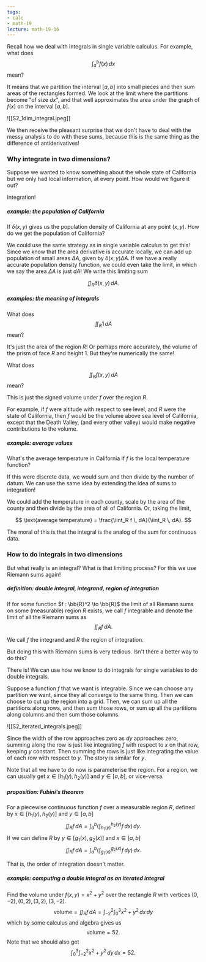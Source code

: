 ```yaml
---
tags:
- calc
- math-19
lecture: math-19-16
---
```


Recall how we deal with integrals in single variable calculus. For example, what does 
$$
\int_a^b f(x) \, dx
$$
mean?

It means that we partition the interval $[a, b]$ into small pieces and then sum areas of the rectangles formed. We look at the limit where the partitions become "of size $dx$", and that well approximates the area under the graph of $f(x)$ on the interval $[a, b]$.

![[S2_1dim_integral.jpeg]]

We then receive the pleasant surprise that we don't have to deal with the messy analysis to do with these sums, because this is the same thing as the difference of antiderivatives!

### Why integrate in two dimensions?

Suppose we wanted to know something about the whole state of California but we only had local information, at every point. How would we figure it out?

Integration!

##### _example:_ the population of California

If $\delta(x, y)$ gives us the population density of California at any point $(x, y)$. How do we get the population of California?

We could use the same strategy as in single variable calculus to get this! Since we know that the area derivative is accurate locally, we can add up population of small areas $\Delta A$, given by $\delta(x, y) \Delta A$. If we have a really accurate population density function, we could even take the limit, in which we say the area $\Delta A$ is just $dA$! We write this limiting sum

$$
\iint_R \delta(x, y) \, dA.
$$

##### _examples:_ the meaning of integrals

What does 
$$
\iint_R 1 \, dA
$$
mean?

It's just the area of the region $R$! Or perhaps more accurately, the volume of the prism of face $R$ and height $1$. But they're numerically the same!

What does
$$
\iint_R f(x, y) \, dA
$$
mean?

This is just the signed volume under $f$ over the region $R$. 

For example, if $f$ were altitude with respect to see level, and $R$ were the state of California, then $f$ would be the volume above sea level of California, except that the Death Valley, (and every other valley) would make negative contributions to the volume.

##### _example:_ average values

What's the average temperature in California if $f$ is the local temperature function?

If this were discrete data, we would sum and then divide by the number of datum. We can use the same idea by extending the idea of sums to integration! 

We could add the temperature in each county, scale by the area of the county and then divide by the area of all of California. Or, taking the limit,

$$
\text{average temperature} = \frac{\iint_R f \, dA}{\iint_R \, dA}.
$$

The moral of this is that the integral is the analog of the sum for continuous data.

### How to do integrals in two dimensions

But what really is an integral? What is that limiting process? For this we use Riemann sums again!

##### _definition:_ double integral, integrand, region of integration

If for some function $f : \bb{R}^2 \to \bb{R}$ the limit of all Riemann sums on some (measurable) region $R$ exists, we call $f$ integrable and denote the limit of all the Riemann sums as
$$
\iint_R f \, dA. 
$$

We call $f$ the integrand and $R$ the region of integration.

But doing this with Riemann sums is very tedious. Isn't there a better way to do this? 

There is! We can use how we know to do integrals for single variables to do double integrals.

Suppose a function $f$ that we want is integrable. Since we can choose any partition we want, since they all converge to the same thing. Then we can choose to cut up the region into a grid. Then, we can sum up all the partitions along rows, and then sum those rows, or sum up all the partitions along columns and then sum those columns.

![[S2_iterated_integrals.jpeg]]

Since the width of the row approaches zero as $dy$ approaches zero, summing along the row is just like integrating $f$ with respect to $x$ on that row, keeping $y$ constant. Then summing the rows is just like integrating the value of each row with respect to $y$. The story is similar for $y$.

Note that all we have to do now is parameterise the region. For a region, we can usually get $x \in [h_1(y), h_2(y)]$ and $y \in [a, b]$, or vice-versa.

##### _proposition:_ Fubini's theorem

For a piecewise continuous function $f$ over a measurable region $R$, defined by $x \in [h_1(y), h_2(y)]$ and $y \in [a, b]$
$$
\iint_R f \, dA = \int_a^b \Big (\int_{h_1(y)}^{h_2(y)} f \, dx \Big) \, dy. 
$$
If we can define $R$ by $y \in [g_1(x), g_2(x)]$ and $x \in [a, b]$
$$
\iint_R f \, dA = \int_a^b \Big ( \int_{g_1(x)}^{g_2(x)} f \, dy \Big) \, dx.
$$

That is, the order of integration doesn't matter.

##### _example:_ computing a double integral as an iterated integral

Find the volume under $f(x, y) = x^2 + y^2$ over the rectangle $R$ with vertices $(0, -2), (0, 2), (3, 2), (3, -2)$.
$$
\text{volume} = \iint_R f \, dA = \int_{-2}^{2} \int_0^3 x^2 + y^2 \, dx \, dy
$$
which by some calculus and algebra gives us
$$
\text{volume} = 52.
$$
Note that we should also get
$$
\int_0^3 \int_{-2}^2 x^2 + y^2 \, dy \, dx = 52.
$$
